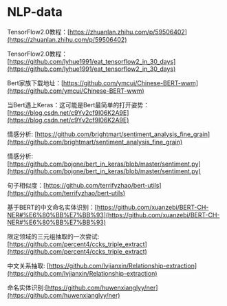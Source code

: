 # NLP-data

TensorFlow2.0教程：[https://zhuanlan.zhihu.com/p/59506402](https://zhuanlan.zhihu.com/p/59506402)

TensorFlow2.0教程：[https://github.com/lyhue1991/eat_tensorflow2_in_30_days](https://github.com/lyhue1991/eat_tensorflow2_in_30_days)

Bert家族下载地址：[https://github.com/ymcui/Chinese-BERT-wwm](https://github.com/ymcui/Chinese-BERT-wwm)

当Bert遇上Keras：这可能是Bert最简单的打开姿势：[https://blog.csdn.net/c9Yv2cf9I06K2A9E](https://blog.csdn.net/c9Yv2cf9I06K2A9E)


情感分析: [https://github.com/brightmart/sentiment_analysis_fine_grain](https://github.com/brightmart/sentiment_analysis_fine_grain)

情感分析: [https://github.com/bojone/bert_in_keras/blob/master/sentiment.py](https://github.com/bojone/bert_in_keras/blob/master/sentiment.py)

句子相似度：[https://github.com/terrifyzhao/bert-utils](https://github.com/terrifyzhao/bert-utils)

基于BERT的中文命名实体识别：[https://github.com/xuanzebi/BERT-CH-NER#%E6%80%BB%E7%BB%93](https://github.com/xuanzebi/BERT-CH-NER#%E6%80%BB%E7%BB%93)

限定领域的三元组抽取的一次尝试:[https://github.com/percent4/ccks_triple_extract](https://github.com/percent4/ccks_triple_extract)

中文关系抽取: [https://github.com/lvjianxin/Relationship-extraction](https://github.com/lvjianxin/Relationship-extraction)

命名实体识别:[https://github.com/huwenxianglyy/ner](https://github.com/huwenxianglyy/ner)
